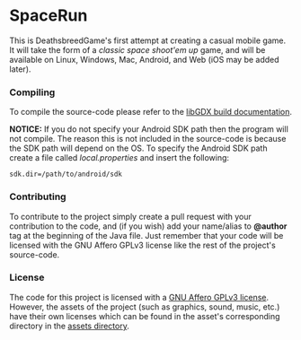 SpaceRun
========

This is DeathsbreedGame's first attempt at creating a casual mobile game. It will take the form of a _classic space shoot'em up_ game, and will be available on Linux, Windows, Mac, Android, and Web (iOS may be added later).

### Compiling
To compile the source-code please refer to the [libGDX build documentation](https://github.com/libgdx/libgdx/wiki/Gradle-on-the-Commandline).

__NOTICE:__ If you do not specify your Android SDK path then the program will not compile. The reason this is not included in the source-code is because the SDK path will depend on the OS. To specify the Android SDK path create a file called _local.properties_ and insert the following:
```
sdk.dir=/path/to/android/sdk
```

### Contributing
To contribute to the project simply create a pull request with your contribution to the code, and (if you wish) add your name/alias to __@author__ tag at the beginning of the Java file. Just remember that your code will be licensed with the GNU Affero GPLv3 license like the rest of the project's source-code.

### License
The code for this project is licensed with a [GNU Affero GPLv3 license](/LICENSE). However, the assets of the project (such as graphics, sound, music, etc.) have their own licenses which can be found in the asset's corresponding directory in the [assets directory](/android/assets/).
